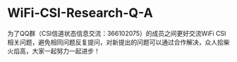 # WiFi-CSI-Research-Q-A
为了QQ群（CSI信道状态信息交流：366102075）的成员之间更好交流WiFi CSI相关问题，避免相同问题反复提问，对新提出的问题可以通过合作解决，众人拾柴火焰高，大家一起努力一起进步！
